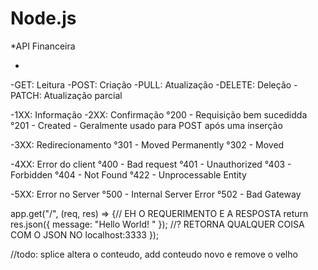 # Node.js

*API Financeira

-



-GET: Leitura
-POST: Criação
-PULL: Atualização
-DELETE: Deleção
-PATCH: Atualização parcial

-1XX: Informação 
-2XX: Confirmação
    °200 - Requisição bem sucedidda
    °201 - Created - Geralmente usado para POST após uma inserção

-3XX: Redirecionamento
    °301 - Moved Permanently
    °302 - Moved

-4XX: Error do client
    °400 - Bad request
    °401 - Unauthorized
    °403 - Forbidden
    °404 - Not Found
    °422 - Unprocessable Entity

-5XX: Error no Server
    °500 - Internal Server Error
    °502 - Bad Gateway


app.get("/", (req, res) => {// EH O REQUERIMENTO E A RESPOSTA
    return res.json({ message: "Hello World!  " }); //? RETORNA QUALQUER COISA COM O JSON NO localhost:3333
});

//todo: splice altera o conteudo, add conteudo novo e remove o velho